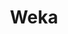 ---
title: "Weka"

info: "A collection of machine learning algorithms for data mining tasks"

image: "https://upload.wikimedia.org/wikipedia/commons/0/07/Weka_%28software%29_logo.png"

status: "Active"

website: ["https://www.cs.waikato.ac.nz/ml/weka/"]

get_it:
  - ["Authentic", "https://www.cs.waikato.ac.nz/ml/weka/downloading.html"]

description: |
  > Weka is a collection of machine learning algorithms for data mining tasks. It contains tools for data preparation, classification, regression, clustering, association rules mining, and visualization. \- [Official website](https://www.cs.waikato.ac.nz/ml/weka/)
  
  Weka(Waikato Environment for Knowledge Analysis) provides access to deep learning with WekaDeeplearning4j which uses [Deeplearning4j](/softwares/deeplearning4j/).
  
  [Blog](https://waikato.github.io/weka-blog/) I [New Forum](https://community.hitachivantara.com/community/products-and-solutions/pentaho/ml-data-mining) I [Old Forum](https://forums.pentaho.com/forums/81-Pentaho-Data-Mining-WEKA/) I [Documentation](https://www.cs.waikato.ac.nz/ml/weka/documentation.html) I [Stack Overflow Q&A](https://stackoverflow.com/questions/tagged/weka) I [Mailing list](https://waikato.github.io/weka-wiki/mailing_list/) I [Wiki](https://waikato.github.io/weka-wiki/) I [FAQ](https://waikato.github.io/weka-wiki/faq/) I [IRC](https://webchat.freenode.net/?channels=weka) I [SourceForge](https://sourceforge.net/projects/weka/) I [Package metadata](http://weka.sourceforge.net/packageMetaData/)

sysreq:
  -
    recm: "Java v8"

developer: ["Eibe Frank", "Mark Hall", "Peter Reutemann", "Len Trigg", "University of Waikato"]

initial_release: "1 May 2000"

repository: ["https://github.com/Waikato/weka-3.8", "https://github.com/Waikato/weka-trunk"]

written_in: ["Java"]

platform:
  - dskp:
      - ["Linux", "o"]
      - ["Windows", "o"]
      - ["macOS", "o"]
  - else:
      - ["Java", "o"]

categories: ["Machine Learning", "Data Mining", "Deep Learning", "Framework"]

license: ["GPL v2 for v3.6", "GPL v3 for v3.7.5+"]

social:
  - name: "Wikipedia"
    url: "https://en.wikipedia.org/wiki/Weka_(machine_learning)"
  - name: "GitHub"
    url: "https://github.com/Waikato/weka-3.8"

source:
  description: ["https://www.cs.waikato.ac.nz/ml/weka/", "https://deeplearning.cms.waikato.ac.nz/", "http://weka.sourceforge.net/packageMetaData/"]
  developer: ["https://www.cs.waikato.ac.nz/ml/weka/contributors.html", "https://en.wikipedia.org/w/index.php?title=Weka_(machine_learning)&oldid=876544934"]
  initial_release: ["https://sourceforge.net/projects/weka/files/weka-3-0/3.0.1/"]
  written_in: ["https://github.com/Waikato/weka-3.8"]
  platform:
    - dskp: ["https://www.cs.waikato.ac.nz/ml/weka/downloading.html"]
    - else: ["https://www.cs.waikato.ac.nz/ml/weka/"]
  sysreq: ["https://www.cs.waikato.ac.nz/ml/weka/requirements.html"]
  license: ["https://waikato.github.io/weka-wiki/faqs/commercial_applications/"]
  rating:
    - ["G2CROWD", "u", "https://www.g2crowd.com/products/weka/reviews"]
    - ["SourceForge", "u", "https://sourceforge.net/projects/weka/reviews/"]
    - ["Capterra", "u", "https://www.capterra.com/p/171134/Weka/"]
    - ["Class Central", "u", "https://www.class-central.com/course/independent-data-mining-with-weka-1152#reviews"]
  status: ["https://github.com/Waikato/weka-3.8", "https://github.com/Waikato/weka-trunk", "https://waikato.github.io/weka-blog/"]

rating:
  - name: "G2CROWD"
    rate: [4.5, 5]
    num: 10
  - name: "SourceForge"
    rate: [5, 5]
    num: 50
  - name: "Capterra"
    rate: [4, 5]
    num: 7
  - name: "Class Central"
    rate: [4.8, 5]
    num: 19

---